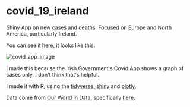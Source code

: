 # covid_19_ireland

Shiny App on new cases and deaths. Focused on Europe and North America, particularly Ireland.

You can see it [here](https://robertmylesmcdonnell.shinyapps.io/covid/), it looks like this:

![covid_app_image](../img/covidapp.png)

I made this because the Irish Government's Covid App shows a graph of cases only. I don't think that's helpful.

I made it with R, using the [tidyverse](https://www.tidyverse.org/), [shiny](https://shiny.rstudio.com/) and [plotly](https://plotly.com/).

Data come from [Our World in Data](https://ourworldindata.org/), specifically [here](https://covid.ourworldindata.org/data/owid-covid-data.csv). 
